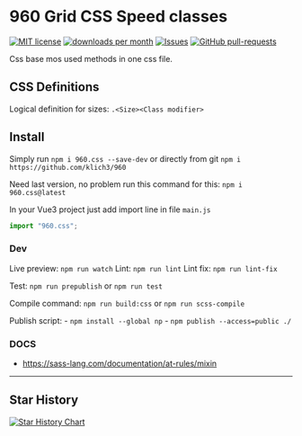 
# 960 Grid CSS Speed classes

[![MIT license](https://img.shields.io/badge/license-MIT-brightgreen.svg)](http://opensource.org/licenses/MIT)
[![downloads per month](https://img.shields.io/github/klich3/960.svg)](https://www.npmjs.org/package/960)
[![Issues](https://img.shields.io/github/issues/klich3/960.svg)]( https://github.com/klich3/960/issues )
[![GitHub pull-requests](https://img.shields.io/github/issues-pr/klich3/960.svg)](https://GitHub.com/klich3/960/pull/)


Css base mos used methods in one css file.

## CSS Definitions

Logical definition for sizes: `.<Size><Class modifier>`

## Install

Simply run `npm i 960.css --save-dev` or directly from git `npm i https://github.com/klich3/960`

Need last version, no problem run this command for this: `npm i 960.css@latest`

In your Vue3 project just add import line in file `main.js` 

```javascript
import "960.css";
```

### Dev

Live preview: `npm run watch`
Lint: `npm run lint`
Lint fix: `npm run lint-fix`

Test:  `npm run prepublish` or `npm run test`

Compile command: `npm run build:css` or `npm run scss-compile`

Publish script: 
    - `npm install --global np`
    - `npm publish --access=public ./`

### DOCS

* https://sass-lang.com/documentation/at-rules/mixin

---

## Star History

[![Star History Chart](https://api.star-history.com/svg?repos=klich3/960&type=Date)](https://star-history.com/#klich3/960&Date)